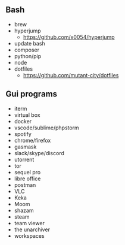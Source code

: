 ## Bash

- brew
- hyperjump
  - https://github.com/x0054/hyperjump
- update bash
- composer
- python/pip
- node
- dotfiles
  - https://github.com/mutant-city/dotfiles

## Gui programs

- iterm
- virtual box
- docker
- vscode/sublime/phpstorm
- spotify
- chrome/firefox
- gasmask
- slack/skype/discord
- utorrent
- tor
- sequel pro
- libre office
- postman
- VLC
- Keka
- Moom
- shazam
- steam
- team viewer
- the unarchiver
- workspaces
